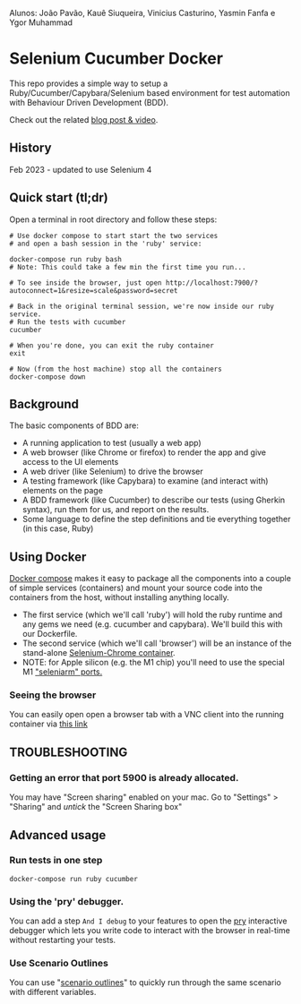 Alunos: João Pavão, Kauê Siuqueira, Vinicius Casturino,  Yasmin Fanfa e Ygor Muhammad

# Selenium Cucumber Docker
This repo provides a simple way to setup a Ruby/Cucumber/Capybara/Selenium based environment for test automation with Behaviour Driven Development (BDD).

Check out the related [blog post & video](https://www.peterkappus.com/blog/get-started-with-bdd-using-docker-and-selenium/).

## History
Feb 2023 - updated to use Selenium 4 


## Quick start (tl;dr)
Open a terminal in root directory and follow these steps:
```
# Use docker compose to start start the two services
# and open a bash session in the 'ruby' service:

docker-compose run ruby bash
# Note: This could take a few min the first time you run...

# To see inside the browser, just open http://localhost:7900/?autoconnect=1&resize=scale&password=secret

# Back in the original terminal session, we're now inside our ruby service.
# Run the tests with cucumber
cucumber

# When you're done, you can exit the ruby container
exit

# Now (from the host machine) stop all the containers
docker-compose down

```

## Background
The basic components of BDD are:
- A running application to test (usually a web app)
- A web browser (like Chrome or firefox) to render the app and give access to the UI elements
- A web driver (like Selenium) to drive the browser
- A testing framework (like Capybara) to examine (and interact with) elements on the page
- A BDD framework (like Cucumber) to describe our tests (using Gherkin syntax), run them for us, and report on the results.
- Some language to define the step definitions and tie everything together (in this case, Ruby)
 
## Using Docker

[Docker compose](https://docs.docker.com/compose/) makes it easy to package all the components into a couple of simple services (containers) and mount your source code into the containers from the host, without installing anything locally.
- The first service (which we'll call 'ruby') will hold the ruby runtime and any gems we need (e.g. cucumber and capybara). We'll build this with our Dockerfile.
- The second service (which we'll call 'browser') will be an instance of the stand-alone [Selenium-Chrome container](https://github.com/SeleniumHQ/docker-selenium).
- NOTE: for Apple silicon (e.g. the M1 chip) you'll need to use the special M1 ["seleniarm" ports.](https://github.com/seleniumhq-community/docker-seleniarm)

### Seeing the browser
You can easily open open a browser tab with a VNC client into the running container via [this link](http://localhost:7900/?autoconnect=1&resize=scale&password=secret)


## TROUBLESHOOTING

### Getting an error that port 5900 is already allocated.
You may have "Screen sharing" enabled on your mac.
Go to "Settings" > "Sharing" and *untick* the "Screen Sharing box"

## Advanced usage

### Run tests in one step

```
docker-compose run ruby cucumber
```

### Using the 'pry' debugger.
You can add a step `And I debug` to your features to open the [pry](https://github.com/pry/pry) interactive debugger which lets you write code to interact with the browser in real-time without restarting your tests.

### Use Scenario Outlines
You can use "[scenario outlines](https://docs.cucumber.io/gherkin/reference/)" to quickly run through the same scenario with different variables.
